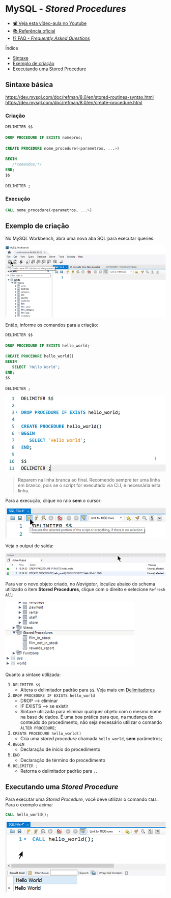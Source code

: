 # MySQL - _Stored Procedures_

* [📽 Veja esta vídeo-aula no Youtube](https://youtu.be/NAwtsg_2xOA "Banco de Dados III | 04 - Stored Procedures")
* [📚 Referência oficial](https://dev.mysql.com/doc/refman/8.0/en/stored-programs-defining.html "Documentação oficial - Definindo um programa armazenado")
* [⁉ FAQ - _Frequently Asked Questions_](https://dev.mysql.com/doc/refman/8.0/en/faqs-stored-procs.html "Perguntas gerais")

Índice

* [Sintaxe](#Sintaxe "Sintaxe")
* [Exemplo de criação](#Exemplo-de-criação "Exemplo de criação")
* [Executando uma Stored Procedure](#Executando-uma-Stored-Procedure "Executando uma Stored Procedure")

## Sintaxe básica

<https://dev.mysql.com/doc/refman/8.0/en/stored-routines-syntax.html>
<https://dev.mysql.com/doc/refman/8.0/en/create-procedure.html>

### Criação

```sql
DELIMITER $$

DROP PROCEDURE IF EXISTS nomeproc;

CREATE PROCEDURE nome_procedure(<parametros, ...>)

BEGIN
   /*comandos;*/
END;
$$

DELIMITER ;
```

### Execução

```sql
CALL nome_procedure(<parametros, ...>)
```

## Exemplo de criação

No MySQL Workbench, abra uma nova aba SQL para executar queries:

![Exemplo de uma nova aba SQL](image/mysql-workbench-new-sql.png)

Então, informe os comandos para a criação:

```sql
DELIMITER $$

DROP PROCEDURE IF EXISTS hello_world;

CREATE PROCEDURE hello_world()
BEGIN
   SELECT 'Hello World';
END;
$$

DELIMITER ;

```

![Criando uma nova procedure](image/criando-nova-procedure-exemplo.png)

> Reparem na linha branca ao final. Recomendo sempre ter uma linha em branco, pois se o script for executado via CLI, é necessária esta linha.

Para a execução, clique no raio __sem__ o cursor:

![Executando uma nova procedure](image/como-executar-todo-script.png)

Veja o output de saída:

![Output de saída - executando uma nova procedure](image/output-criacao-procedure.png)

Para ver o novo objeto criado, no _Navigator_, localize abaixo do schema utilizado o item **Stored Procedures**, clique com o direito e selecione `Refresh All`:

![Animação - Refresh all](image/refresh-sp-tree.gif)

Quanto a sintaxe utilizada:

1. `DELIMITER $$`
   * Altera o delimitador padrão para `$$`. Veja mais em [Delimitadores](delimitadores.md)
1. `DROP PROCEDURE IF EXISTS hello_world`
   * DROP --> eliminar
   * IF EXISTS --> se existir
   * Sintaxe utilizada para eliminar qualquer objeto com o mesmo nome na base de dados. É uma boa prática para que, na mudança do conteúdo do procedimento, não seja necessário utilizar o comando `ALTER PROCEDURE`;
1. `CREATE PROCEDURE hello_world()`
   * Cria uma _stored procedure_ chamada `hello_world`, **sem** parâmetros;
1. `BEGIN`
   * Declaração de início do procedimento
1. `END`
   * Declaração de término do procedimento  
1. `DELIMITER ;`
   * Retorna o delimitador padrão para `;`.

## Executando uma _Stored Procedure_

Para executar uma _Stored Procedure_, você deve utilizar o comando `CALL`. Para o exemplo acima:

```sql
CALL hello_world();
```

![Execução - Hello World](image/call-hello-world.png)
